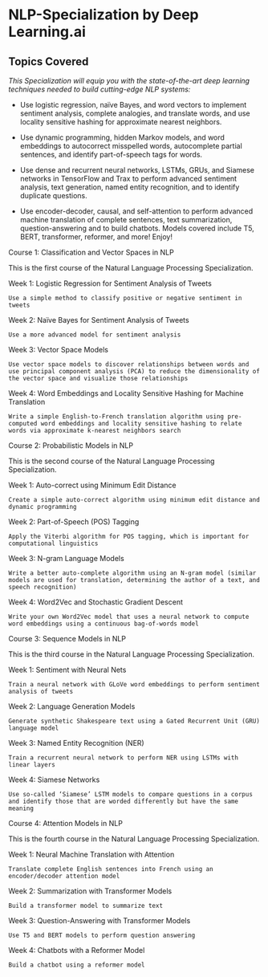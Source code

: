 # NLP-Specialization by Deep Learning.ai 

## Topics Covered

*This Specialization will equip you with the state-of-the-art deep learning techniques needed to build cutting-edge NLP systems:*

- Use logistic regression, naïve Bayes, and word vectors to implement sentiment analysis, complete analogies, and translate words, and use locality sensitive hashing for approximate nearest neighbors.

- Use dynamic programming, hidden Markov models, and word embeddings to autocorrect misspelled words, autocomplete partial sentences, and identify part-of-speech tags for words.

- Use dense and recurrent neural networks, LSTMs, GRUs, and Siamese networks in TensorFlow and Trax to perform advanced sentiment analysis, text generation, named entity recognition, and to identify duplicate questions.

- Use encoder-decoder, causal, and self-attention to perform advanced machine translation of complete sentences, text summarization, question-answering and to build chatbots. Models covered include T5, BERT, transformer, reformer, and more!
Enjoy!


Course 1: Classification and Vector Spaces in NLP

This is the first course of the Natural Language Processing Specialization.

Week 1: Logistic Regression for Sentiment Analysis of Tweets

    Use a simple method to classify positive or negative sentiment in tweets

Week 2: Naïve Bayes for Sentiment Analysis of Tweets

    Use a more advanced model for sentiment analysis

Week 3: Vector Space Models

    Use vector space models to discover relationships between words and use principal component analysis (PCA) to reduce the dimensionality of the vector space and visualize those relationships

Week 4: Word Embeddings and Locality Sensitive Hashing for Machine Translation

    Write a simple English-to-French translation algorithm using pre-computed word embeddings and locality sensitive hashing to relate words via approximate k-nearest neighbors search






Course 2: Probabilistic Models in NLP

This is the second course of the Natural Language Processing Specialization.

Week 1: Auto-correct using Minimum Edit Distance

    Create a simple auto-correct algorithm using minimum edit distance and dynamic programming

Week 2: Part-of-Speech (POS) Tagging

    Apply the Viterbi algorithm for POS tagging, which is important for computational linguistics

Week 3: N-gram Language Models

    Write a better auto-complete algorithm using an N-gram model (similar models are used for translation, determining the author of a text, and speech recognition)

Week 4: Word2Vec and Stochastic Gradient Descent

    Write your own Word2Vec model that uses a neural network to compute word embeddings using a continuous bag-of-words model
    
    
    
    
    

Course 3: Sequence Models in NLP

This is the third course in the Natural Language Processing Specialization.

Week 1: Sentiment with Neural Nets

    Train a neural network with GLoVe word embeddings to perform sentiment analysis of tweets

Week 2: Language Generation Models

    Generate synthetic Shakespeare text using a Gated Recurrent Unit (GRU) language model

Week 3: Named Entity Recognition (NER)

    Train a recurrent neural network to perform NER using LSTMs with linear layers

Week 4: Siamese Networks

    Use so-called ‘Siamese’ LSTM models to compare questions in a corpus and identify those that are worded differently but have the same meaning
    
    
    
    
    
    

Course 4: Attention Models in NLP

This is the fourth course in the Natural Language Processing Specialization.

Week 1: Neural Machine Translation with Attention

    Translate complete English sentences into French using an encoder/decoder attention model

Week 2: Summarization with Transformer Models

    Build a transformer model to summarize text

Week 3: Question-Answering with Transformer Models

    Use T5 and BERT models to perform question answering

Week 4: Chatbots with a Reformer Model

    Build a chatbot using a reformer model
